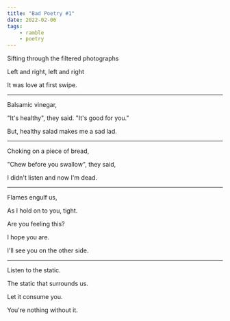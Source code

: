 ```yaml
---
title: "Bad Poetry #1"
date: 2022-02-06
tags:
    - ramble
    - poetry
---
```

Sifting through the filtered photographs

Left and right, left and right

It was love at first swipe.

---

Balsamic vinegar,

"It's healthy", they said. "It's good for you."

But, healthy salad makes me a sad lad.

---

Choking on a piece of bread,

"Chew before you swallow", they said,

I didn't listen and now I'm dead.

---

Flames engulf us,

As I hold on to you, tight.

Are you feeling this?

I hope you are.

I'll see you on the other side.

---

Listen to the static.

The static that surrounds us.

Let it consume you.

You're nothing without it.
